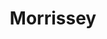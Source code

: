 ---
title: "Morrissey"
summary: "British singer and songwriter , best known as the former lead singer and co-founder of with . He began his music career in the late 1970s as a lead singer for punk bands. He formed Sulky Young and later paired for a short time with for a handful of live performances. In 1982, Morrissey and Marr formed The Smiths, and he remained in the band until he decided to leave in late 1987. He debuted as a solo artist in 1988. Previously worked at the Inland Revenue."
image: "morrissey.jpg"
apple_music_artist_url: "https://music.apple.com/gb/artist/morrissey/383968"
wikipedia_url: "none"
---